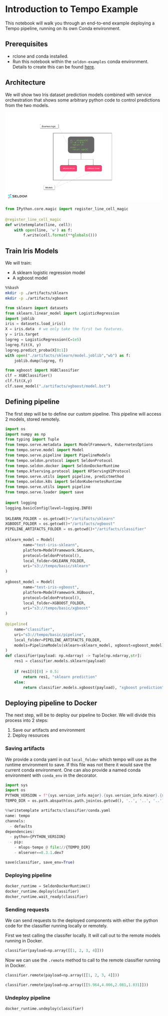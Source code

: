 # Introduction to Tempo Example

This notebook will walk you through an end-to-end example deploying a Tempo pipeline, running on its own Conda environment.

## Prerequisites

  * rclone and conda installed.
  * Run this notebook within the `seldon-examples` conda environment. Details to create this can be found [here]().

## Architecture

We will show two Iris dataset prediction models combined with service orchestration that shows some arbitrary python code to control predictions from the two models.

![architecture](architecture.png)


```python
from IPython.core.magic import register_line_cell_magic

@register_line_cell_magic
def writetemplate(line, cell):
    with open(line, 'w') as f:
        f.write(cell.format(**globals()))
```

## Train Iris Models

We will train:

  * A sklearn logistic regression model
  * A xgboost model


```bash
%%bash
mkdir -p ./artifacts/sklearn
mkdir -p ./artifacts/xgboost
```


```python
from sklearn import datasets
from sklearn.linear_model import LogisticRegression
import joblib
iris = datasets.load_iris()
X = iris.data  # we only take the first two features.
y = iris.target
logreg = LogisticRegression(C=1e5)
logreg.fit(X, y)
logreg.predict_proba(X[0:1])
with open("./artifacts/sklearn/model.joblib","wb") as f:
    joblib.dump(logreg, f)
```


```python
from xgboost import XGBClassifier
clf = XGBClassifier()
clf.fit(X,y)
clf.save_model("./artifacts/xgboost/model.bst")
```

## Defining pipeline

The first step will be to define our custom pipeline.
This pipeline will access 2 models, stored remotely. 


```python
import os
import numpy as np
from typing import Tuple
from tempo.serve.metadata import ModelFramework, KubernetesOptions
from tempo.serve.model import Model
from tempo.serve.pipeline import PipelineModels
from tempo.seldon.protocol import SeldonProtocol
from tempo.seldon.docker import SeldonDockerRuntime
from tempo.kfserving.protocol import KFServingV2Protocol
from tempo.serve.utils import pipeline, predictmethod
from tempo.seldon.k8s import SeldonKubernetesRuntime
from tempo.serve.utils import pipeline
from tempo.serve.loader import save

import logging
logging.basicConfig(level=logging.INFO)

SKLEARN_FOLDER = os.getcwd()+"/artifacts/sklearn"
XGBOOST_FOLDER = os.getcwd()+"/artifacts/xgboost"
PIPELINE_ARTIFACTS_FOLDER = os.getcwd()+"/artifacts/classifier"

sklearn_model = Model(
        name="test-iris-sklearn",
        platform=ModelFramework.SKLearn,
        protocol=SeldonProtocol(),
        local_folder=SKLEARN_FOLDER,
        uri="s3://tempo/basic/sklearn"
)

xgboost_model = Model(
        name="test-iris-xgboost",
        platform=ModelFramework.XGBoost,
        protocol=SeldonProtocol(),
        local_folder=XGBOOST_FOLDER,
        uri="s3://tempo/basic/xgboost"
)

@pipeline(
    name="classifier",
    uri="s3://tempo/basic/pipeline",
    local_folder=PIPELINE_ARTIFACTS_FOLDER,
    models=PipelineModels(sklearn=sklearn_model, xgboost=xgboost_model)
)
def classifier(payload: np.ndarray) -> Tuple[np.ndarray,str]:
    res1 = classifier.models.sklearn(payload)

    if res1[0][0] > 0.5:
        return res1, "sklearn prediction"
    else:
        return classifier.models.xgboost(payload), "xgboost prediction"
```

## Deploying pipeline to Docker

The next step, will be to deploy our pipeline to Docker.
We will divide this process into 2 steps:

1. Save our artifacts and environment
2. Deploy resources

### Saving artifacts

We provide a conda yaml in out `local_folder` which tempo will use as the runtime environment to save. If this file was not there it would save the current conda environment. One can also provide a named conda environment with `conda_env` in the decorator.


```python
import sys
import os
PYTHON_VERSION = f"{sys.version_info.major}.{sys.version_info.minor}.{sys.version_info.micro}"
TEMPO_DIR = os.path.abspath(os.path.join(os.getcwd(), '..', '..', '..'))
```


```python
%%writetemplate artifacts/classifier/conda.yaml
name: tempo
channels:
  - defaults
dependencies:
  - python={PYTHON_VERSION}
  - pip:
    - mlops-tempo @ file://{TEMPO_DIR}
    - mlserver==0.3.1.dev7
```


```python
save(classifier, save_env=True)
```

### Deploying pipeline


```python
docker_runtime = SeldonDockerRuntime()
docker_runtime.deploy(classifier)
docker_runtime.wait_ready(classifier)
```

### Sending requests

We can send requests to the deployed components with either the python code for the classifier running locally or remotely. 

First we test calling the classifer locally. It will call out to the remote models running in Docker.


```python
classifier(payload=np.array([[1, 2, 3, 4]]))
```

Now we can use the `.remote` method to call to the remote classifier running in Docker.


```python
classifier.remote(payload=np.array([[1, 2, 3, 4]]))
```


```python
classifier.remote(payload=np.array([[5.964,4.006,2.081,1.031]]))
```

### Undeploy pipeline


```python
docker_runtime.undeploy(classifier)
```
